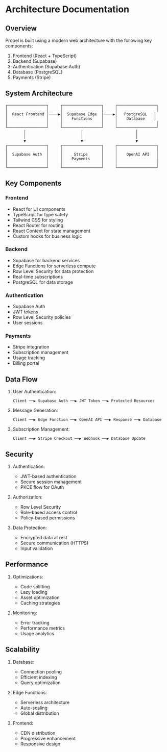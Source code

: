 # Architecture Documentation

## Overview

Propel is built using a modern web architecture with the following key components:

1. Frontend (React + TypeScript)
2. Backend (Supabase)
3. Authentication (Supabase Auth)
4. Database (PostgreSQL)
5. Payments (Stripe)

## System Architecture

```
┌─────────────────┐     ┌─────────────────┐     ┌─────────────────┐
│                 │     │                 │     │                 │
│  React Frontend │────▶│  Supabase Edge  │────▶│   PostgreSQL   │
│                 │     │    Functions    │     │    Database    │
│                 │     │                 │     │                 │
└─────────────────┘     └─────────────────┘     └─────────────────┘
        │                        │                       │
        │                        │                       │
        ▼                        ▼                       ▼
┌─────────────────┐     ┌─────────────────┐     ┌─────────────────┐
│                 │     │                 │     │                 │
│  Supabase Auth  │     │     Stripe      │     │    OpenAI API   │
│                 │     │    Payments     │     │                 │
│                 │     │                 │     │                 │
└─────────────────┘     └─────────────────┘     └─────────────────┘
```

## Key Components

### Frontend

- React for UI components
- TypeScript for type safety
- Tailwind CSS for styling
- React Router for routing
- React Context for state management
- Custom hooks for business logic

### Backend

- Supabase for backend services
- Edge Functions for serverless compute
- Row Level Security for data protection
- Real-time subscriptions
- PostgreSQL for data storage

### Authentication

- Supabase Auth
- JWT tokens
- Row Level Security policies
- User sessions

### Payments

- Stripe integration
- Subscription management
- Usage tracking
- Billing portal

## Data Flow

1. User Authentication:
   ```
   Client ──▶ Supabase Auth ──▶ JWT Token ──▶ Protected Resources
   ```

2. Message Generation:
   ```
   Client ──▶ Edge Function ──▶ OpenAI API ──▶ Response ──▶ Database
   ```

3. Subscription Management:
   ```
   Client ──▶ Stripe Checkout ──▶ Webhook ──▶ Database Update
   ```

## Security

1. Authentication:
   - JWT-based authentication
   - Secure session management
   - PKCE flow for OAuth

2. Authorization:
   - Row Level Security
   - Role-based access control
   - Policy-based permissions

3. Data Protection:
   - Encrypted data at rest
   - Secure communication (HTTPS)
   - Input validation

## Performance

1. Optimizations:
   - Code splitting
   - Lazy loading
   - Asset optimization
   - Caching strategies

2. Monitoring:
   - Error tracking
   - Performance metrics
   - Usage analytics

## Scalability

1. Database:
   - Connection pooling
   - Efficient indexing
   - Query optimization

2. Edge Functions:
   - Serverless architecture
   - Auto-scaling
   - Global distribution

3. Frontend:
   - CDN distribution
   - Progressive enhancement
   - Responsive design